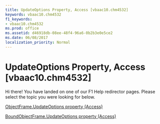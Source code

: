 ```yaml
---
title: UpdateOptions Property, Access [vbaac10.chm4532]
keywords: vbaac10.chm4532
f1_keywords:
- vbaac10.chm4532
ms.prod: office
ms.assetid: d46918db-08ee-48f4-96a6-0b2b3e0e5ce2
ms.date: 06/08/2017
localization_priority: Normal
---
```



# UpdateOptions Property, Access [vbaac10.chm4532]

Hi there! You have landed on one of our F1 Help redirector pages. Please select the topic you were looking for below.

[ObjectFrame.UpdateOptions property (Access)](http://msdn.microsoft.com/library/29effba2-7427-62ca-c0d6-6ed5081b0e02%28Office.15%29.aspx)

[BoundObjectFrame.UpdateOptions property (Access)](http://msdn.microsoft.com/library/919ad3b4-1128-947a-09c0-7c7b0373698e%28Office.15%29.aspx)


